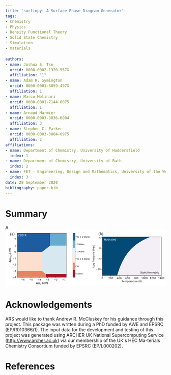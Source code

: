 ```yaml
---
title: 'surfinpy: A Surface Phase Diagram Generator'
tags:
- Chemistry
- Physics
- Density Functional Theory
- Solid State Chemistry
- Simulation
- materials

authors:
- name: Joshua S. Tse
  orcid: 0000-0002-1320-557X
  affiliation: "1"
- name: Adam R. Symington
  orcid: 0000-0001-6059-497X
  affiliation: 1
- name: Marco Molinari
  orcid: 0000-0001-7144-6075
  affiliation: 1
- name: Arnaud Marmier
  orcid: 0000-0003-3836-0004
  affiliation: 3
- name: Stephen C. Parker
  orcid: 0000-0003-3804-0975
  affiliation: 2
affiliations:
- name: Department of Chemistry, University of Huddersfield
  index: 1
- name: Department of Chemistry, University of Bath
  index: 2
- name: FET - Engineering, Design and Mathematics, University of the West of England
  index: 3
date: 28 September 2020
bibliography: paper.bib
---
```


# Summary

A 
![An example phase diagram as a function of chemical potential (a), and as a function of temperature and pressure (b).\label{fig:example}](Figure_1.png)


# Acknowledgements
  
ARS would like to thank Andrew R. McCluskey for his guidance through this project. This package was written during a PhD funded by AWE and EPSRC (EP/R010366/1). The input
data for the development and testing of this project was generated using ARCHER UK National Supercomputing Service (http://www.archer.ac.uk) via our membership of
the UK's HEC Ma-terials Chemistry Consortium funded by EPSRC (EP/L000202).

# References